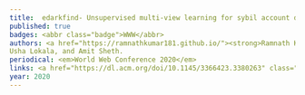 ```yaml
---
title: 	edarkfind- Unsupervised multi-view learning for sybil account detection
published: true
badges: <abbr class="badge">WWW</abbr>
authors: <a href="https://ramnathkumar181.github.io/"><strong>Ramnath Kumar</strong></a>, Shweta Yadav, Raminta Daniulaityte, Francois Lamy, Krishnaprasad Thirunarayan,
Usha Lokala, and Amit Sheth.
periodical: <em>World Web Conference 2020</em>
links: <a href="https://dl.acm.org/doi/10.1145/3366423.3380263" class="boxed" role="button" target="_blank">PDF</a> <a href="https://github.com/RamnathKumar181/eDarkFind-Unsupervised-Multi-view-Learning-for-Sybil-Account-Detection" class="boxed" role="button" target="_blank">Code</a>
year: 2020
---
```

